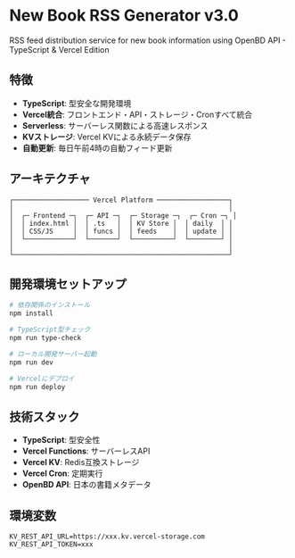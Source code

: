 # New Book RSS Generator v3.0

RSS feed distribution service for new book information using OpenBD API - TypeScript & Vercel Edition

## 特徴

- **TypeScript**: 型安全な開発環境
- **Vercel統合**: フロントエンド・API・ストレージ・Cronすべて統合
- **Serverless**: サーバーレス関数による高速レスポンス
- **KVストレージ**: Vercel KVによる永続データ保存
- **自動更新**: 毎日午前4時の自動フィード更新

## アーキテクチャ

```
┌─────────────────── Vercel Platform ──────────────────┐
│                                                      │
│  ┌─ Frontend ─┐  ┌─ API ─┐  ┌─ Storage ─┐  ┌─ Cron ─┐ │
│  │ index.html │  │ .ts   │  │ KV Store │  │ daily  │ │
│  │ CSS/JS     │  │ funcs │  │ feeds    │  │ update │ │
│  └────────────┘  └───────┘  └──────────┘  └────────┘ │
│                                                      │
└──────────────────────────────────────────────────────┘
```

## 開発環境セットアップ

```bash
# 依存関係のインストール
npm install

# TypeScript型チェック
npm run type-check

# ローカル開発サーバー起動
npm run dev

# Vercelにデプロイ
npm run deploy
```

## 技術スタック

- **TypeScript**: 型安全性
- **Vercel Functions**: サーバーレスAPI
- **Vercel KV**: Redis互換ストレージ
- **Vercel Cron**: 定期実行
- **OpenBD API**: 日本の書籍メタデータ

## 環境変数

```env
KV_REST_API_URL=https://xxx.kv.vercel-storage.com
KV_REST_API_TOKEN=xxx
```